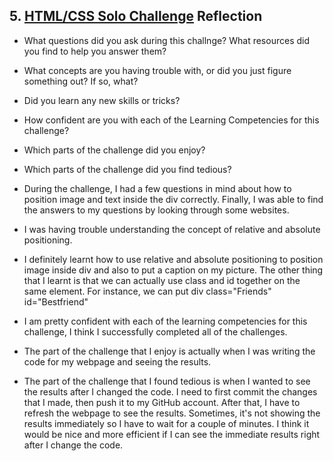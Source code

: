 ## 5. [HTML/CSS Solo Challenge](5_HTML_CSS_solo_challenge/readme.md) Reflection

* What questions did you ask during this challnge? What resources did you find to help you answer them?  
* What concepts are you having trouble with, or did you just figure something out? If so, what?  
* Did you learn any new skills or tricks?
* How confident are you with each of the Learning Competencies for this challenge? 
* Which parts of the challenge did you enjoy?
* Which parts of the challenge did you find tedious?

* During the challenge, I had a few questions in mind about how to position image and text inside the div correctly. Finally, I was able to find the answers to my questions by looking through some websites.

* I was having trouble understanding the concept of relative and absolute positioning. 

* I definitely learnt how to use relative and absolute positioning to position image inside div and also to put a caption on my picture. The other thing that I learnt is that we can actually use class and id together on the same element. For instance, we can put div class="Friends" id="Bestfriend"

* I am pretty confident with each of the learning competencies for this challenge, I think I successfully completed all of the challenges.

* The part of the challenge that I enjoy is actually when I was writing the code for my webpage and seeing the results.

* The part of the challenge that I found tedious is when I wanted to see the results after I changed the code. I need to first commit the changes that I made, then push it to my GitHub account. After that, I have to refresh the webpage to see the results. Sometimes, it's not showing the results immediately so I have to wait for a couple of minutes. I think it would be nice and more efficient if I can see the immediate results right after I change the code.